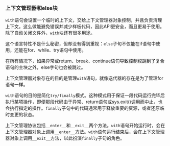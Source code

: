 ### 上下文管理器和else块

`with`语句会设置一个临时的上下文，交给上下文管理器对象控制，并且负责清理上下文。这么做能避免错误并减少样板代码，因此API更安全，而且更易于使用。除了自动关闭文件外，`with`块还有很多用途。

这个语言特性不是什么秘密，但却没有得到重视：`else`子句不仅能在if语句中使用，还能在for、while、try语句中使用。

在所有情况下，如果异常或return、break、continue语句导致控制权跳到了复合语句的主块之外，else字句也会被跳过。

上下文管理器对象存在的目的是管理`with`语句，就像迭代器的存在是为了管理for语句一样。

`with`语句的目的是简化`try/finally`模式。这种模式用于保证一段代码运行完毕后执行某项操作，即便那段代码由于异常、return语句或sys.exit()调用而中止，也会执行指定的操作。`finally`子句中的代码通常用于释放重要的资源，或者还原临时变更的状态。

上下文管理协议包括`__enter__`和`__exit__`两个方法。`with`语句开始运行时，会在上下文管理器对象上调用`__enter__`方法。`with`语句运行结束后，会在上下文管理器对象上调用`__exit__`方法，以此扮演`finally`子句的角色。
